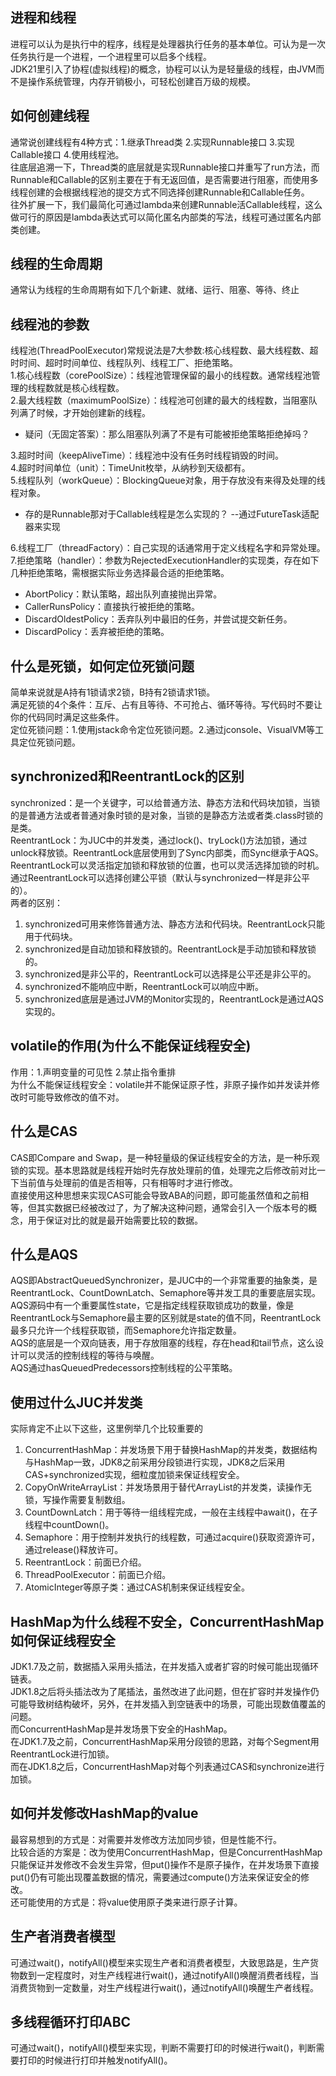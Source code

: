 ## 进程和线程
进程可以认为是执行中的程序，线程是处理器执行任务的基本单位。可认为是一次任务执行是一个进程，一个进程里可以启多个线程。<br>
JDK21里引入了协程(虚拟线程)的概念，协程可以认为是轻量级的线程，由JVM而不是操作系统管理，内存开销极小，可轻松创建百万级的规模。

## 如何创建线程
通常说创建线程有4种方式：1.继承Thread类 2.实现Runnable接口 3.实现Callable接口 4.使用线程池。<br>
往底层追溯一下，Thread类的底层就是实现Runnable接口并重写了run方法，而Runnable和Callable的区别主要在于有无返回值，是否需要进行阻塞，而使用多线程创建的会根据线程池的提交方式不同选择创建Runnable和Callable任务。<br>
往外扩展一下，我们最简化可通过lambda来创建Runnable活Callable线程，这么做可行的原因是lambda表达式可以简化匿名内部类的写法，线程可通过匿名内部类创建。

## 线程的生命周期
通常认为线程的生命周期有如下几个新建、就绪、运行、阻塞、等待、终止

## 线程池的参数
线程池(ThreadPoolExecutor)常规说法是7大参数:核心线程数、最大线程数、超时时间、超时时间单位、线程队列、线程工厂、拒绝策略。<br>
1.核心线程数（corePoolSize）：线程池管理保留的最小的线程数。通常线程池管理的线程数就是核心线程数。<br>
2.最大线程数（maximumPoolSize）：线程池可创建的最大的线程数，当阻塞队列满了时候，才开始创建新的线程。<br>
- 疑问（无固定答案）：那么阻塞队列满了不是有可能被拒绝策略拒绝掉吗？<br>

3.超时时间（keepAliveTime）：线程池中没有任务时线程销毁的时间。<br>
4.超时时间单位（unit）：TimeUnit枚举，从纳秒到天级都有。<br>
5.线程队列（workQueue）：BlockingQueue<Runnable>对象，用于存放没有来得及处理的线程对象。<br>
- 存的是Runnable那对于Callable线程是怎么实现的？  --通过FutureTask适配器来实现  

6.线程工厂（threadFactory）：自己实现的话通常用于定义线程名字和异常处理。<br>
7.拒绝策略（handler）：参数为RejectedExecutionHandler的实现类，存在如下几种拒绝策略，需根据实际业务选择最合适的拒绝策略。
- AbortPolicy：默认策略，超出队列直接抛出异常。
- CallerRunsPolicy：直接执行被拒绝的策略。
- DiscardOldestPolicy：丢弃队列中最旧的任务，并尝试提交新任务。
- DiscardPolicy：丢弃被拒绝的策略。

## 什么是死锁，如何定位死锁问题
简单来说就是A持有1锁请求2锁，B持有2锁请求1锁。<br>
满足死锁的4个条件：互斥、占有且等待、不可抢占、循环等待。写代码时不要让你的代码同时满足这些条件。<br>
定位死锁问题：1.使用jstack命令定位死锁问题。2.通过jconsole、VisualVM等工具定位死锁问题。

## synchronized和ReentrantLock的区别
synchronized：是一个关键字，可以给普通方法、静态方法和代码块加锁，当锁的是普通方法或者普通对象时锁的是对象，当锁的是静态方法或者类.class时锁的是类。<br>
ReentrantLock：为JUC中的并发类，通过lock()、tryLock()方法加锁，通过unlock释放锁。ReentrantLock底层使用到了Sync内部类，而Sync继承于AQS。
ReentrantLock可以灵活指定加锁和释放锁的位置，也可以灵活选择加锁的时机。通过ReentrantLock可以选择创建公平锁（默认与synchronized一样是非公平的）。<br>
两者的区别：
1. synchronized可用来修饰普通方法、静态方法和代码块。ReentrantLock只能用于代码块。
2. synchronized是自动加锁和释放锁的。ReentrantLock是手动加锁和释放锁的。
3. synchronized是非公平的，ReentrantLock可以选择是公平还是非公平的。
4. synchronized不能响应中断，ReentrantLock可以响应中断。
5. synchronized底层是通过JVM的Monitor实现的，ReentrantLock是通过AQS实现的。
## volatile的作用(为什么不能保证线程安全)
作用：1.声明变量的可见性 2.禁止指令重排<br>
为什么不能保证线程安全：volatile并不能保证原子性，非原子操作如并发读并修改时可能导致修改的值不对。
## 什么是CAS
CAS即Compare and Swap，是一种轻量级的保证线程安全的方法，是一种乐观锁的实现。基本思路就是线程开始时先存放处理前的值，处理完之后修改前对比一下当前值与处理前的值是否相等，只有相等时才进行修改。<br>
直接使用这种思想来实现CAS可能会导致ABA的问题，即可能虽然值和之前相等，但其实数据已经被改过了，为了解决这种问题，通常会引入一个版本号的概念，用于保证对比的就是最开始需要比较的数据。
## 什么是AQS
AQS即AbstractQueuedSynchronizer，是JUC中的一个非常重要的抽象类，是ReentrantLock、CountDownLatch、Semaphore等并发工具的重要底层实现。<br>
AQS源码中有一个重要属性state，它是指定线程获取锁成功的数量，像是ReentrantLock与Semaphore最主要的区别就是state的值不同，ReentrantLock最多只允许一个线程获取锁，而Semaphore允许指定数量。<br>
AQS的底层是一个双向链表，用于存放阻塞的线程，存在head和tail节点，这么设计可以灵活的控制线程的等待与唤醒。<br>
AQS通过hasQueuedPredecessors控制线程的公平策略。

## 使用过什么JUC并发类
实际肯定不止以下这些，这里例举几个比较重要的<br>
1. ConcurrentHashMap：并发场景下用于替换HashMap的并发类，数据结构与HashMap一致，JDK8之前采用分段锁进行实现，JDK8之后采用CAS+synchronized实现，细粒度加锁来保证线程安全。
2. CopyOnWriteArrayList：并发场景用于替代ArrayList的并发类，读操作无锁，写操作需要复制数组。
3. CountDownLatch：用于等待一组线程完成，一般在主线程中await()，在子线程中countDown()。
4. Semaphore：用于控制并发执行的线程数，可通过acquire()获取资源许可，通过release()释放许可。
5. ReentrantLock：前面已介绍。
6. ThreadPoolExecutor：前面已介绍。
7. AtomicInteger等原子类：通过CAS机制来保证线程安全。

## HashMap为什么线程不安全，ConcurrentHashMap如何保证线程安全
JDK1.7及之前，数据插入采用头插法，在并发插入或者扩容的时候可能出现循环链表。<br>
JDK1.8之后将头插法改为了尾插法，虽然改进了此问题，但在扩容时并发操作仍可能导致树结构破坏，另外，在并发插入到空链表中的场景，可能出现数值覆盖的问题。<br>
而ConcurrentHashMap是并发场景下安全的HashMap。<br>
在JDK1.7及之前，ConcurrentHashMap采用分段锁的思路，对每个Segment用ReentrantLock进行加锁。<br>
而在JDK1.8之后，ConcurrentHashMap对每个列表通过CAS和synchronize进行加锁。

## 如何并发修改HashMap的value
最容易想到的方式是：对需要并发修改方法加同步锁，但是性能不行。<br>
比较合适的方案是：改为使用ConcurrentHashMap，但是ConcurrentHashMap只能保证并发修改不会发生异常，但put()操作不是原子操作，在并发场景下直接put()仍有可能出现覆盖数据的情况，需要通过compute()方法来保证安全的修改。<br>
还可能使用的方式是：将value使用原子类来进行原子计算。

## 生产者消费者模型
可通过wait()，notifyAll()模型来实现生产者和消费者模型，大致思路是，生产货物数到一定程度时，对生产线程进行wait()，通过notifyAll()唤醒消费者线程，当消费货物到一定数量，对生产线程进行wait()，通过notifyAll()唤醒生产者线程。

## 多线程循环打印ABC
可通过wait()，notifyAll()模型来实现，判断不需要打印的时候进行wait()，判断需要打印的时候进行打印并触发notifyAll()。